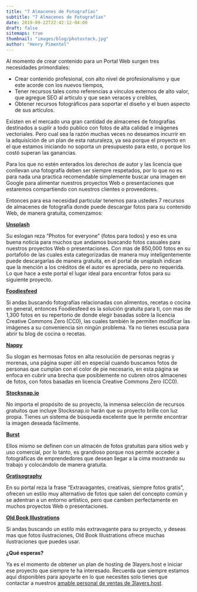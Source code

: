 ```yaml
---
title: "7 Almacenes de Fotografías"
subtitle: "7 Almacenes de Fotografías"
date: 2019-09-22T22:42:12-04:00
draft: false
sitemaps: true
thumbnail: "images/blog/photostock.jpg"
author: "Henry Pimentel"
---
```


Al momento de crear contenido para un Portal Web surgen tres necesidades primordiales:

* Crear contenido profesional, con alto nivel de profesionalismo y que este acorde con los nuevos tiempos,
* Tener recursos tales como referencias a vínculos externos de alto valor, que agregue SEO al articulo y que sean veraces y creíbles,
* Obtener recursos fotográficos para soportar el diseño y el buen aspecto de sus artículos.

Existen en el mercado una gran cantidad de almacenes de fotografías destinados a suplir a todo publico con fotos de alta calidad e imágenes vectoriales. Pero cual sea la razón muchas veces no deseamos incurrir en la adquisición de un plan de esta naturaleza, ya sea porque el proyecto en el que estamos iniciando no soporta un presupuesto para esto, o porque los costó superan las ganancias.

Para los que no estén enterados los derechos de autor y las licencia que conllevan una fotografía deben ser siempre respetados, por lo que no es para nada una practica recomendable simplemente buscar una imagen en Google para alimentar nuestros proyectos Web o presentaciones que estaremos compartiendo con nuestros clientes o proveedores.

Entonces para esa necesidad particular tenemos para ustedes 7 recursos de almacenes de fotografía donde puede descargar fotos para su contenido Web, de manera gratuita, comenzamos:

**[Unsplash]( https://unsplash.com/)**

Su eslogan reza “Photos for everyone” (fotos para todos) y eso es una buena noticia para muchos que andamos buscando fotos casuales para nuestros proyectos Web o presentaciones. Con mas de 850,000 fotos en su portafolio de las cuales esta categorizadas de manera muy inteligentemente puede descargarlas de manera gratuita, en el portal de unsplash indican que la mención a los créditos de el autor es apreciada, pero no requerida. Lo que hace a este portal el lugar ideal para encontrar fotos para su siguiente proyecto.

**[Foodiesfeed]( https://www.foodiesfeed.com)**

Si andas buscando fotografías relacionadas con alimentos, recetas o cocina en general, entonces Foodiesfeed es la solución gratuita para ti, con mas de 1,300 fotos en su repertorio de donde elegir basadas sobre la licencia Creative Commons Zero (CC0), las cuales también le permiten modificar las imágenes a su conveniencia sin ningún problema. Ya no tienes escusa para abrir tu blog de cocina o recetas.

**[Nappy]( https://www.nappy.co/)**

Su slogan es hermosas fotos en alta resolución de personas negras y morenas, una página super útil en especial cuando buscamos fotos de personas que cumplan con el color de pie necesario, en esta página se enfoca en cubrir una brecha que posiblemente no cubren otros almacenes de fotos, con fotos basadas en licencia Creative Commons Zero (CC0).

**[Stocksnap.io]( https://stocksnap.io/)**

No importa el propósito de su proyecto, la inmensa selección de recursos gratuitos que incluye Stocksnap.io harán que su proyecto brille con luz propia. Tienes un sistema de búsqueda excelente que le permite encontrar la imagen deseada fácilmente.

**[Burst]( https://burst.shopify.com/)**

Ellos mismo se definen con un almacén de fotos gratuitas para sitios web y uso comercial, por lo tanto, es grandioso porque nos permite acceder a fotográficas de emprendedores que desean llegar a la cima mostrando su trabajo y colocándolo de manera gratuita.

**[Gratisography]( https://gratisography.com/)**

En su portal reza la frase “Extravagantes, creativas, siempre fotos gratis”, ofrecen un estilo muy alternativo de fotos que salen del concepto común y se adentran a un entorno artístico, pero que camben perfectamente en muchos proyectos Web o presentaciones.

**[Old Book Illustrations]( https://www.oldbookillustrations.com/)**

Si andas buscando un estilo más extravagante para su proyecto, y deseas mas que fotos ilustraciones, Old Book Illustrations ofrece muchas ilustraciones que puedes usar.

**¿Qué esperas?**

Ya es el momento de obtener un plan de hosting de 3layers.host e iniciar ese proyecto que siempre te ha interesado. Recuerda que siempre estamos aquí disponibles para apoyarte en lo que necesites solo tienes que contactar a nuestros [amable personal de ventas de 3layers.host]( https://3layers.host/contact/).